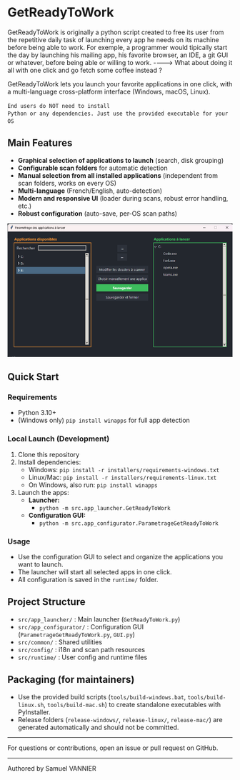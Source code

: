 # GetReadyToWork

GetReadyToWork is originally a python script created to free its user from the repetitive daily task of launching every app he needs on its machine before being able to work.
For exemple, a programmer would tipically start the day by launching his mailing app, his favorite browser, an IDE, a git GUI or whatever, before being able or willing to work.
----> What about doing it all with one click and go fetch some coffee instead ?

GetReadyToWork lets you launch your favorite applications in one click, with a multi-language cross-platform interface (Windows, macOS, Linux).

<code style="color : name_color">End users do NOT need to install Python or any dependencies. Just use the provided executable for your OS</code>

## Main Features
- **Graphical selection of applications to launch** (search, disk grouping)
- **Configurable scan folders** for automatic detection
- **Manual selection from all installed applications** (independent from scan folders, works on every OS)
- **Multi-language** (French/English, auto-detection)
- **Modern and responsive UI** (loader during scans, robust error handling, etc.)
- **Robust configuration** (auto-save, per-OS scan paths)


![Aperçu de l’interface](docs/screenshots/Parametrage.png)



## Quick Start

### Requirements
- Python 3.10+
- (Windows only) `pip install winapps` for full app detection

### Local Launch (Development)
1. Clone this repository
2. Install dependencies:
   - Windows: `pip install -r installers/requirements-windows.txt`
   - Linux/Mac: `pip install -r installers/requirements-linux.txt`
   - On Windows, also run: `pip install winapps`
3. Launch the apps:
   - **Launcher:**
     - `python -m src.app_launcher.GetReadyToWork`
   - **Configuration GUI:**
     - `python -m src.app_configurator.ParametrageGetReadyToWork`

### Usage
- Use the configuration GUI to select and organize the applications you want to launch.
- The launcher will start all selected apps in one click.
- All configuration is saved in the `runtime/` folder.

## Project Structure
- `src/app_launcher/` : Main launcher (`GetReadyToWork.py`)
- `src/app_configurator/` : Configuration GUI (`ParametrageGetReadyToWork.py`, `GUI.py`)
- `src/common/` : Shared utilities
- `src/config/` : i18n and scan path resources
- `src/runtime/` : User config and runtime files

## Packaging (for maintainers)
- Use the provided build scripts (`tools/build-windows.bat`, `tools/build-linux.sh`, `tools/build-mac.sh`) to create standalone executables with PyInstaller.
- Release folders (`release-windows/`, `release-linux/`, `release-mac/`) are generated automatically and should not be committed.

---

For questions or contributions, open an issue or pull request on GitHub.

---
Authored by Samuel VANNIER






